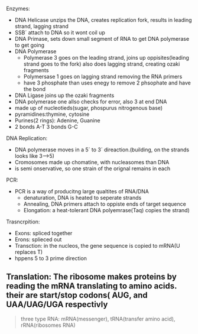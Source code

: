 Enzymes:
 - DNA Helicase unzips the DNA, creates replication fork, results in leading strand, lagging strand
 - SSB´ attach to DNA so it wont coil up
 - DNA Primase, sets down small segment of RNA to get DNA polymerase to get going
 - DNA Polymerase
	 - Polymerase 3 goes on the leading strand, joins up oppisites(leading strand goes to the fork) also does  lagging strand, creating ozaki fragments
	 - Polymersase 1 goes on lagging strand removing the RNA primers
	 - have 3 phosphate than uses enegy to remove 2 phsophate and have the bond
 - DNA Ligase joins up the ozaki fragments
 - DNA polymerase one allso checks for error, also 3 at end
 DNA
  - made up of nucleotieds(sugar, phospurus nitrogenous base)
  - pyramidines:thymine, cytosine
  - Purines(2 rings): Adenine, Guanine
  - 2 bonds A-T 3 bonds G-C

DNA Replication:
 - DNA polymerase moves in a 5´ to 3´ direaction.(building, on the strands looks like 3-->5)
 - Cromosomes made up chomatine, with nucleasomes than DNA
 - is semi onservative, so one strain of the orignal remains in each

PCR:
 - PCR is a way of producitng large qualtites of RNA/DNA
	 - denaturation, DNA is heated to seperate strands
	 - Annealing, DNA primers attach to oppiste ends of target sequence
	 - Elongation: a heat-tolerant DNA polyemrase(Taq) copies the strand)

Trasncrpition:
 - Exons: spliced together
 - Erons: splieced out
 - Transction: in the nucleos, the gene sequence is copied to mRNA(U replaces T)
 - hppens 5 to 3 prime direction
 
 
 Translation: The ribosome makes proteins by reading the mRNA translating to amino acids. their are start/stop codons( AUG, and UAA/UAG/UGA respectivly
  - 
> three type RNA: mRNA(messenger), tRNA(transfer amino acid), rRNA(ribosomes RNA)
<!--stackedit_data:
eyJoaXN0b3J5IjpbOTAyMjAxMjcyLC01NTQxMjUwMTksMTczND
gwODg3NCw1MDYxMDczNjEsLTIwODg3NDY2MTJdfQ==
-->
